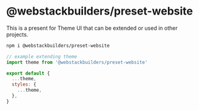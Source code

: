 # @webstackbuilders/preset-website

This is a present for Theme UI that can be extended or used in other projects.

```sh
npm i @webstackbuilders/preset-website
```

```jsx
// example extending theme
import theme from '@webstackbuilders/preset-website'

export default {
  ...theme,
  styles: {
    ...theme,
  },
}
```
